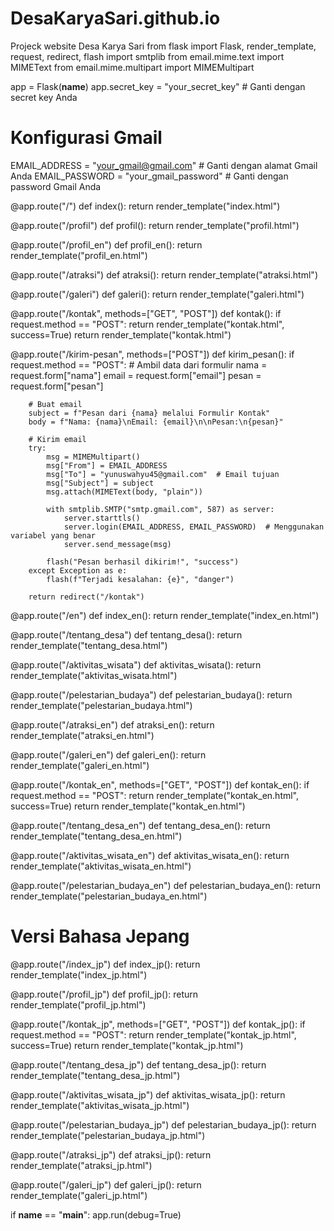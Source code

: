 # DesaKaryaSari.github.io
Projeck website Desa Karya Sari
from flask import Flask, render_template, request, redirect, flash
import smtplib
from email.mime.text import MIMEText
from email.mime.multipart import MIMEMultipart

app = Flask(__name__)
app.secret_key = "your_secret_key"  # Ganti dengan secret key Anda

# Konfigurasi Gmail
EMAIL_ADDRESS = "your_gmail@gmail.com"  # Ganti dengan alamat Gmail Anda
EMAIL_PASSWORD = "your_gmail_password"  # Ganti dengan password Gmail Anda

@app.route("/")
def index():
    return render_template("index.html")

@app.route("/profil")
def profil():
    return render_template("profil.html")

@app.route("/profil_en")
def profil_en():
    return render_template("profil_en.html")

@app.route("/atraksi")
def atraksi():
    return render_template("atraksi.html")

@app.route("/galeri")
def galeri():
    return render_template("galeri.html")

@app.route("/kontak", methods=["GET", "POST"])
def kontak():
    if request.method == "POST":
        return render_template("kontak.html", success=True)
    return render_template("kontak.html")

@app.route("/kirim-pesan", methods=["POST"])
def kirim_pesan():
    if request.method == "POST":
        # Ambil data dari formulir
        nama = request.form["nama"]
        email = request.form["email"]
        pesan = request.form["pesan"]

        # Buat email
        subject = f"Pesan dari {nama} melalui Formulir Kontak"
        body = f"Nama: {nama}\nEmail: {email}\n\nPesan:\n{pesan}"

        # Kirim email
        try:
            msg = MIMEMultipart()
            msg["From"] = EMAIL_ADDRESS
            msg["To"] = "yunuswahyu45@gmail.com"  # Email tujuan
            msg["Subject"] = subject
            msg.attach(MIMEText(body, "plain"))

            with smtplib.SMTP("smtp.gmail.com", 587) as server:
                server.starttls()
                server.login(EMAIL_ADDRESS, EMAIL_PASSWORD)  # Menggunakan variabel yang benar
                server.send_message(msg)

            flash("Pesan berhasil dikirim!", "success")
        except Exception as e:
            flash(f"Terjadi kesalahan: {e}", "danger")

        return redirect("/kontak")

@app.route("/en")
def index_en():
    return render_template("index_en.html")

@app.route("/tentang_desa")
def tentang_desa():
    return render_template("tentang_desa.html")

@app.route("/aktivitas_wisata")
def aktivitas_wisata():
    return render_template("aktivitas_wisata.html")

@app.route("/pelestarian_budaya")
def pelestarian_budaya():
    return render_template("pelestarian_budaya.html")

@app.route("/atraksi_en")
def atraksi_en():
    return render_template("atraksi_en.html")

@app.route("/galeri_en")
def galeri_en():
    return render_template("galeri_en.html")

@app.route("/kontak_en", methods=["GET", "POST"])
def kontak_en():
    if request.method == "POST":
        return render_template("kontak_en.html", success=True)
    return render_template("kontak_en.html")

@app.route("/tentang_desa_en")
def tentang_desa_en():
    return render_template("tentang_desa_en.html")

@app.route("/aktivitas_wisata_en")
def aktivitas_wisata_en():
    return render_template("aktivitas_wisata_en.html")

@app.route("/pelestarian_budaya_en")
def pelestarian_budaya_en():
    return render_template("pelestarian_budaya_en.html")

# Versi Bahasa Jepang
@app.route("/index_jp")
def index_jp():
    return render_template("index_jp.html")

@app.route("/profil_jp")
def profil_jp():
    return render_template("profil_jp.html")

@app.route("/kontak_jp", methods=["GET", "POST"])
def kontak_jp():
    if request.method == "POST":
        return render_template("kontak_jp.html", success=True)
    return render_template("kontak_jp.html")

@app.route("/tentang_desa_jp")
def tentang_desa_jp():
    return render_template("tentang_desa_jp.html")

@app.route("/aktivitas_wisata_jp")
def aktivitas_wisata_jp():
    return render_template("aktivitas_wisata_jp.html")

@app.route("/pelestarian_budaya_jp")
def pelestarian_budaya_jp():
    return render_template("pelestarian_budaya_jp.html")

@app.route("/atraksi_jp")
def atraksi_jp():
    return render_template("atraksi_jp.html")

@app.route("/galeri_jp")
def galeri_jp():
    return render_template("galeri_jp.html")

if __name__ == "__main__":
    app.run(debug=True)

